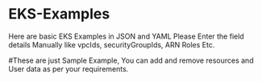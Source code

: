 # EKS-Examples
Here are basic EKS Examples in JSON and YAML
Please Enter the field details Manually like vpcIds, securityGroupIds, ARN Roles Etc.

#These are just Sample Example, You can add and remove resources and User data as per your requirements.
